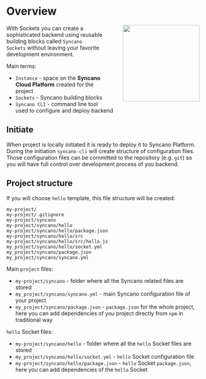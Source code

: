 # Overview
<img style="margin-left: 50px; float: right" src="img/instance.png" width="200">

With Sockets you can create a sophisticated backend using reusable building blocks called `Syncano Sockets` without leaving your favorite development environment.

Main terms:
 - `Instance` - space on the **Syncano Cloud Platform** created for the project
 - `Sockets` - Syncano building blocks
 - `Syncano CLI` - command line tool used to configure and deploy backend

## Initiate

When project is locally initiated it is ready to deploy it to Syncano Platform.
During the initiation `syncano-cli` will create structure of configuration files.
Those configuration files can be committed to the repository (e.g. `git`) so you
will have full control over development process of you backend.

## Project structure

If you will choose `hello` template, this file structure will be created:

```
my-project/
my-project/.gitignore
my-project/syncano
my-project/syncano/hello
my-project/syncano/hello/package.json
my-project/syncano/hello/src
my-project/syncano/hello/src/hello.js
my_project/syncano/hello/socket.yml
my_project/syncano/package.json
my_project/syncano/syncano.yml
```

Main `project` files:

- `my-project/syncano` - folder where all the Syncano related files are stored
- `my_project/syncano/syncano.yml` - main Syncano configuration file of your project
- `my_project/syncano/package.json` - `package.json` for the whole project,
   here you can add dependencies of you project directly from `npm` in traditional way

`hello` Socket files:
- `my-project/syncano/hello` - folder where all the `hello` Socket files are stored
- `my_project/syncano/hello/socket.yml` - `hello` Socket configuration file
- `my-project/syncano/hello/package.json` - `hello` Socket `package.json`, here you can add
  dependencies of the `hello` Socket
